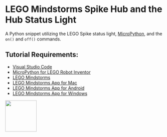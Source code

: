 # LEGO Mindstorms Spike Hub and the Hub Status Light

A Python snippet utilizing the LEGO Spike status light, [MicroPython](https://lego.github.io/MINDSTORMS-Robot-Inventor-hub-API/), and the ```on()``` and ```off()``` commands.

## Tutorial Requirements:

* [Visual Studio Code](https://code.visualstudio.com/)
* [MicroPython for LEGO Robot Inventor](https://www.lego.com/en-ca/themes/mindstorms/downloads)
* [LEGO Mindstorms](https://www.lego.com/en-ca/themes/mindstorms)
* [LEGO Mindstorms App for Mac](https://apps.apple.com/us/app/lego-mindstorms-inventor/id1515448947)
* [LEGO Mindstorms App for Android](https://play.google.com/store/apps/details?id=com.lego.retail.mindstorms)
* [LEGO Mindstorms App for Windows](https://www.microsoft.com/store/apps/9N7GN3KC2GK6)

<a href="https://codeadam.ca">
<img src="https://codeadam.ca/images/code-block.png" width="100">
</a>
